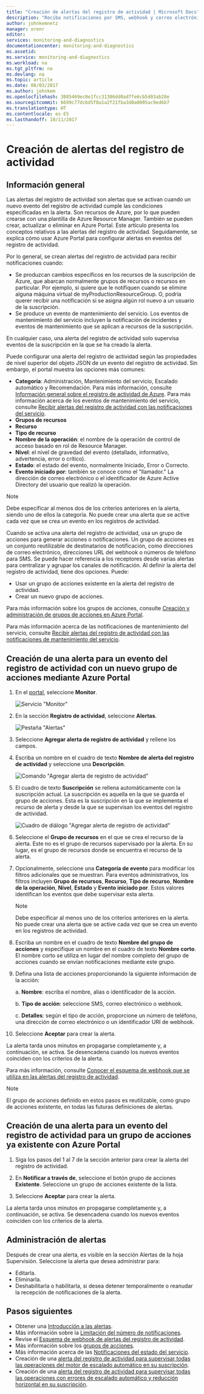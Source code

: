 ```yaml
---
title: "Creación de alertas del registro de actividad | Microsoft Docs"
description: "Reciba notificaciones por SMS, webhook y correo electrónico cuando se produzcan determinados eventos en el registro de actividad."
author: johnkemnetz
manager: orenr
editor: 
services: monitoring-and-diagnostics
documentationcenter: monitoring-and-diagnostics
ms.assetid: 
ms.service: monitoring-and-diagnostics
ms.workload: na
ms.tgt_pltfrm: na
ms.devlang: na
ms.topic: article
ms.date: 08/03/2017
ms.author: johnkem
ms.openlocfilehash: 3885469ec0e1fcc31386dd0ad7fe6cb5d03ab28e
ms.sourcegitcommit: 6699c77dcbd5f8a1a2f21fba3d0a0005ac9ed6b7
ms.translationtype: HT
ms.contentlocale: es-ES
ms.lasthandoff: 10/11/2017
---
```

# <a name="create-activity-log-alerts"></a>Creación de alertas del registro de actividad

## <a name="overview"></a>Información general
Las alertas del registro de actividad son alertas que se activan cuando un nuevo evento del registro de actividad cumple las condiciones especificadas en la alerta. Son recursos de Azure, por lo que pueden crearse con una plantilla de Azure Resource Manager. También se pueden crear, actualizar o eliminar en Azure Portal. Este artículo presenta los conceptos relativos a las alertas del registro de actividad. Seguidamente, se explica cómo usar Azure Portal para configurar alertas en eventos del registro de actividad.

Por lo general, se crean alertas del registro de actividad para recibir notificaciones cuando:

* Se produzcan cambios específicos en los recursos de la suscripción de Azure, que abarcan normalmente grupos de recursos o recursos en particular. Por ejemplo, si quiere que le notifiquen cuando se elimine alguna máquina virtual de myProductionResourceGroup. O, podría querer recibir una notificación si se asigna algún rol nuevo a un usuario de la suscripción.
* Se produce un evento de mantenimiento del servicio. Los eventos de mantenimiento del servicio incluyen la notificación de incidentes y eventos de mantenimiento que se aplican a recursos de la suscripción.

En cualquier caso, una alerta del registro de actividad solo supervisa eventos de la suscripción en la que se ha creado la alerta.

Puede configurar una alerta del registro de actividad según las propiedades de nivel superior del objeto JSON de un evento del registro de actividad. Sin embargo, el portal muestra las opciones más comunes:

- **Categoría**: Administración, Mantenimiento del servicio, Escalado automático y Recomendación. Para más información, consulte [Información general sobre el registro de actividad de Azure](./monitoring-overview-activity-logs.md#categories-in-the-activity-log). Para más información acerca de los eventos de mantenimiento del servicio, consulte [Recibir alertas del registro de actividad con las notificaciones del servicio](./monitoring-activity-log-alerts-on-service-notifications.md).
- **Grupos de recursos**
- **Recurso**
- **Tipo de recurso**
- **Nombre de la operación**: el nombre de la operación de control de acceso basado en rol de Resource Manager.
- **Nivel**: el nivel de gravedad del evento (detallado, informativo, advertencia, error o crítico).
- **Estado**: el estado del evento, normalmente Iniciado, Error o Correcto.
- **Evento iniciado por**: también se conoce como el "llamador." La dirección de correo electrónico o el identificador de Azure Active Directory del usuario que realizó la operación.

>[!NOTE]
>Debe especificar al menos dos de los criterios anteriores en la alerta, siendo uno de ellos la categoría. No puede crear una alerta que se active cada vez que se crea un evento en los registros de actividad.
>
>

Cuando se activa una alerta del registro de actividad, usa un grupo de acciones para generar acciones o notificaciones. Un grupo de acciones es un conjunto reutilizable de destinatarios de notificación, como direcciones de correo electrónico, direcciones URL del webhook o números de teléfono para SMS. Se puede hacer referencia a los receptores desde varias alertas para centralizar y agrupar los canales de notificación. Al definir la alerta del registro de actividad, tiene dos opciones. Puede:

* Usar un grupo de acciones existente en la alerta del registro de actividad. 
* Crear un nuevo grupo de acciones. 

Para más información sobre los grupos de acciones, consulte [Creación y administración de grupos de acciones en Azure Portal](monitoring-action-groups.md).

Para más información acerca de las notificaciones de mantenimiento del servicio, consulte [Recibir alertas del registro de actividad con las notificaciones de mantenimiento del servicio](monitoring-activity-log-alerts-on-service-notifications.md).

## <a name="create-an-alert-on-an-activity-log-event-with-a-new-action-group-by-using-the-azure-portal"></a>Creación de una alerta para un evento del registro de actividad con un nuevo grupo de acciones mediante Azure Portal
1. En el [portal](https://portal.azure.com), seleccione **Monitor**.

    ![Servicio "Monitor"](./media/monitoring-activity-log-alerts/home-monitor.png)
2. En la sección **Registro de actividad**, seleccione **Alertas**.

    ![Pestaña "Alertas"](./media/monitoring-activity-log-alerts/alerts-blades.png)
3. Seleccione **Agregar alerta de registro de actividad** y rellene los campos.

4. Escriba un nombre en el cuadro de texto **Nombre de alerta del registro de actividad** y seleccione una **Descripción**.

    ![Comando "Agregar alerta de registro de actividad"](./media/monitoring-activity-log-alerts/add-activity-log-alert.png)

5. El cuadro de texto **Suscripción** se rellena automáticamente con la suscripción actual. La suscripción es aquella en la que se guarda el grupo de acciones. Esta es la suscripción en la que se implementa el recurso de alerta y desde la que se supervisan los eventos del registro de actividad.

    ![Cuadro de diálogo "Agregar alerta de registro de actividad"](./media/monitoring-activity-log-alerts/activity-log-alert-new-action-group.png)

6. Seleccione el **Grupo de recursos** en el que se crea el recurso de la alerta. Este no es el grupo de recursos supervisado por la alerta. En su lugar, es el grupo de recursos donde se encuentra el recurso de la alerta.

7. Opcionalmente, seleccione una **Categoría de evento** para modificar los filtros adicionales que se muestran. Para eventos administrativos, los filtros incluyen **Grupo de recursos**, **Recurso**, **Tipo de recurso**, **Nombre de la operación**, **Nivel**, **Estado** y **Evento iniciado por**. Estos valores identifican los eventos que debe supervisar esta alerta.

    >[!NOTE]
    >Debe especificar al menos uno de los criterios anteriores en la alerta. No puede crear una alerta que se active cada vez que se crea un evento en los registros de actividad.
    >
    >

8. Escriba un nombre en el cuadro de texto **Nombre del grupo de acciones** y especifique un nombre en el cuadro de texto **Nombre corto**. El nombre corto se utiliza en lugar del nombre completo del grupo de acciones cuando se envían notificaciones mediante este grupo.

9.  Defina una lista de acciones proporcionando la siguiente información de la acción:

    a. **Nombre**: escriba el nombre, alias o identificador de la acción.

    b. **Tipo de acción**: seleccione SMS, correo electrónico o webhook.

    c. **Detalles**: según el tipo de acción, proporcione un número de teléfono, una dirección de correo electrónico o un identificador URI de webhook.

10. Seleccione **Aceptar** para crear la alerta.

La alerta tarda unos minutos en propagarse completamente y, a continuación, se activa. Se desencadena cuando los nuevos eventos coinciden con los criterios de la alerta.

Para más información, consulte [Conocer el esquema de webhook que se utiliza en las alertas del registro de actividad](monitoring-activity-log-alerts-webhook.md).

>[!NOTE]
>El grupo de acciones definido en estos pasos es reutilizable, como grupo de acciones existente, en todas las futuras definiciones de alertas.
>
>

## <a name="create-an-alert-on-an-activity-log-event-for-an-existing-action-group-by-using-the-azure-portal"></a>Creación de una alerta para un evento del registro de actividad para un grupo de acciones ya existente con Azure Portal
1. Siga los pasos del 1 al 7 de la sección anterior para crear la alerta del registro de actividad.

2. En **Notificar a través de**, seleccione el botón grupo de acciones **Existente**. Seleccione un grupo de acciones existente de la lista.

3. Seleccione **Aceptar** para crear la alerta.

La alerta tarda unos minutos en propagarse completamente y, a continuación, se activa. Se desencadena cuando los nuevos eventos coinciden con los criterios de la alerta.

## <a name="manage-your-alerts"></a>Administración de alertas

Después de crear una alerta, es visible en la sección Alertas de la hoja Supervisión. Seleccione la alerta que desea administrar para:

* Editarla.
* Eliminarla.
* Deshabilitarla o habilitarla, si desea detener temporalmente o reanudar la recepción de notificaciones de la alerta.

## <a name="next-steps"></a>Pasos siguientes
- Obtener una [Introducción a las alertas](monitoring-overview-alerts.md).
- Más información sobre la [Limitación del número de notificaciones](monitoring-alerts-rate-limiting.md).
- Revise el [Esquema de webhook de alertas del registro de actividad](monitoring-activity-log-alerts-webhook.md).
- Más información sobre los [grupos de acciones](monitoring-action-groups.md).  
- Más información acerca de las [Notificaciones del estado del servicio](monitoring-service-notifications.md).
- Creación de una [alerta del registro de actividad para supervisar todas las operaciones del motor de escalado automático en su suscripción](https://github.com/Azure/azure-quickstart-templates/tree/master/monitor-autoscale-alert).
- Creación de una [alerta del registro de actividad para supervisar todas las operaciones con errores de escalado automático y reducción horizontal en su suscripción](https://github.com/Azure/azure-quickstart-templates/tree/master/monitor-autoscale-failed-alert).
